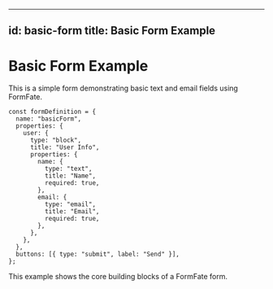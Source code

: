 ---

id: basic-form
title: Basic Form Example
-------------------------

# Basic Form Example

This is a simple form demonstrating basic text and email fields using FormFate.

```tsx
const formDefinition = {
  name: "basicForm",
  properties: {
    user: {
      type: "block",
      title: "User Info",
      properties: {
        name: {
          type: "text",
          title: "Name",
          required: true,
        },
        email: {
          type: "email",
          title: "Email",
          required: true,
        },
      },
    },
  },
  buttons: [{ type: "submit", label: "Send" }],
};
```

This example shows the core building blocks of a FormFate form.
